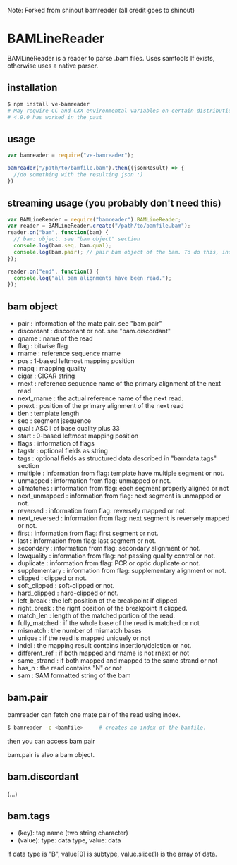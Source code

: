 Note: Forked from shinout bamreader (all credit goes to shinout)

BAMLineReader
==========
BAMLineReader is a reader to parse .bam files.
Uses samtools If exists, otherwise uses a native parser.

installation
----------------
```bash
$ npm install ve-bamreader 
# May require CC and CXX environmental variables on certain distributions pointing to `Nan` compatible GCC version. 
# 4.9.0 has worked in the past
```




usage
-------------
```js
var bamreader = require("ve-bamreader");

bamreader("/path/to/bamfile.bam").then((jsonResult) => {
  //do something with the resulting json :)
})
```


streaming usage (you probably don't need this)
-------------
```js 
var BAMLineReader = require("bamreader").BAMLineReader;
var reader = BAMLineReader.create("/path/to/bamfile.bam");
reader.on("bam", function(bam) {
  // bam: object. see "bam object" section
  console.log(bam.seq, bam.qual);
  console.log(bam.pair); // pair bam object of the bam. To do this, indexing is needed.
});

reader.on("end", function() {
  console.log("all bam alignments have been read.");
});
```

bam object
------------------
- pair          : information of the mate pair. see "bam.pair"
- discordant    : discordant or not. see "bam.discordant"
- qname         : name of the read
- flag          : bitwise flag
- rname         : reference sequence rname
- pos           : 1-based leftmost mapping position
- mapq          : mapping quality
- cigar         : CIGAR string
- rnext         : reference sequence name of the primary alignment of the next read
- next_rname    : the actual reference name of the next read.
- pnext         : position of the primary alignment of the next read
- tlen          : template length
- seq           : segment jsequence
- qual          : ASCII of base quality plus 33
- start         : 0-based leftmost mapping position
- flags         : information of flags
- tagstr        : optional fields as string
- tags          : optional fields as structured data described in "bamdata.tags" section
- multiple      : information from flag: template have multiple segment or not. 
- unmapped      : information from flag: unmapped or not. 
- allmatches    : information from flag: each segment properly aligned or not
- next_unmapped : information from flag: next segment is unmapped or not. 
- reversed      : information from flag: reversely mapped or not.
- next_reversed : information from flag: next segment is reversely mapped or not.
- first         : information from flag: first segment or not.
- last          : information from flag: last segment or not.
- secondary     : information from flag: secondary alignment or not.
- lowquality    : information from flag: not passing quality control or not.
- duplicate     : information from flag: PCR or optic duplicate or not.
- supplementary : information from flag: supplementary alignment or not.
- clipped       : clipped or not.
- soft_clipped  : soft-clipped or not.
- hard_clipped  : hard-clipped or not.
- left_break    : the left position of the breakpoint if clipped.
- right_break   : the right position of the breakpoint if clipped.
- match_len     : length of the matched portion of the read.
- fully_matched : if the whole base of the read is matched or not
- mismatch      : the number of mismatch bases
- unique        : if the read is mapped uniquely or not
- indel         : the mapping result contains insertion/deletion or not.
- different_ref : if both mapped and rname is not rnext or not
- same_strand   : if both mapped and mapped to the same strand or not
- has_n         : the read contains "N" or not
- sam           : SAM formatted string of the bam

bam.pair
-------------------
bamreader can fetch one mate pair of the read using index.

```bash
$ bamreader -c <bamfile>     # creates an index of the bamfile.
```
then you can access bam.pair

bam.pair is also a bam object.

bam.discordant
-------------------
(...)
 
bam.tags
------------------
- (key): tag name (two string character)
- (value): type: data type, value: data

if data type is "B", value[0] is subtype, value.slice(1) is the array of data.
